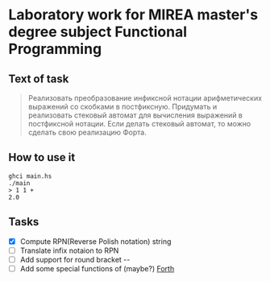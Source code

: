# Laboratory work for MIREA master's degree subject Functional Programming

## Text of task

> Реализовать преобразование инфиксной нотации арифметических выражений со скобками в постфиксную. Придумать и реализовать стековый автомат для вычисления выражений в постфиксной нотации.
Если делать стековый автомат, то можно сделать свою реализацию Форта.

## How to use it

```(shell)
ghci main.hs
./main
> 1 1 +
2.0
```

## Tasks

- [x] Compute RPN(Reverse Polish notation) string
- [ ] Translate infix notaion to RPN
- [ ] Add support for round bracket
--
- [ ] Add some special functions of (maybe?) [Forth](https://en.wikipedia.org/wiki/Forth_(programming_language))
